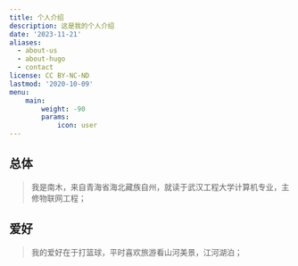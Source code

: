 ```yaml
---
title: 个人介绍
description: 这是我的个人介绍
date: '2023-11-21'
aliases:
  - about-us
  - about-hugo
  - contact
license: CC BY-NC-ND
lastmod: '2020-10-09'
menu:
    main: 
        weight: -90
        params:
            icon: user
---
```


## 总体

> 我是南木，来自青海省海北藏族自州，就读于武汉工程大学计算机专业，主修物联网工程；

## 爱好
>我的爱好在于打篮球，平时喜欢旅游看山河美景，江河湖泊；